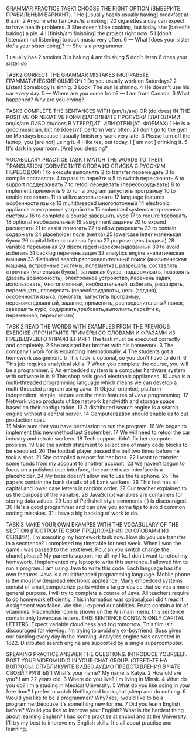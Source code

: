 GRAMMAR PRACTICE
TASK1
CHOOSE THE RIGHT OPTION (ВЫБЕРИТЕ ПРАВИЛЬНЫЙ ВАРИАНТ).
1 He [usually has/is usually having] breakfast at 6 a.m.
2 Anyone who [smokes/is smoking] 20 cigarettes a day can expect to have health problems.
3 She doesn't like cooking, but today she [bakes/is baking] a pie.
4 I [finish/am finishing] the project right now.
5 I [don't listen/am not listening] to rock music very often.
6  — What [does your sister do/is your sister doing]?
— She is a programmer.

1 usually has
2 smokes
3 is baking
4 am finishing
5 don't listen
6 does your sister do

TASK2
CORRECT THE GRAMMAR MISTAKES (ИСПРАВЬТЕ ГРАММАТИЧЕСКИЕ ОШИБКИ)
1 Do you usually work on Saturdays?
2 Listen! Somebody is sinnig.
3 Look! The sun is shining.
4 He doesn't use his car every day.
5 — Where are you come from?
— I am from Canada.
6 What happened? Why are you crying?

TASK3
COMPLETE THE SENTANCES WITH (am/is/are) OR (do,does) IN THE POSITIVE OR NEGATIVE FORM (ЗАПОЛНИТЕ ПРОПУСКИ ГЛАГОЛАМИ am/is/are ЛИБО do/does В УТВЕРДИТ. ИЛИ ОТРИЦАТ. ФОРМАХ)
1 He is a good musician, but he [doesn't] perform very often.
2 I don't go to the gym on Mondays because I usually finish my work very late.
3 Please turn off the laptop, you [are not] using it.
4 I like tea, but today, I [ am not ] drinking it.
5 It's dark in your room. [Are] you sleeping?


VOCABULARY PRACTICE
TASK 1
MATCH THE WORDS TO THEIR TRANSLATION (СОВМЕСТИТЕ СЛОВА ИЗ СПИСКА С РУССКИМ ПЕРЕВОДОМ)
1 to execute  выполнять
2 to transfer перемещать
3 to compile составлять
4 to pass to перейти к
5 to switch переключать
6 to support поддерживать
7 to retool переделать (переоборудывать)
8 to implement применить 
9 to run a program запустить программу
10 to enable позволять 
11 to utilize использовать 
12 language features особенности языка 
13 multithreaded многопоточный
14 electronic appliance электронное устройство
15 embedded systems встроенные системы
16 to complete a course завершить курс
17 to require требовать 
18 optional необязательный
19 assignment задание 
20 to expand расширять 
21 to assist помогать 
22 to allow разрешать 
23 to contain содержать 
24 placeholder поле (метка)
25 lowercase letter маленькая буква
26 capital letter заглавная буква
27 purpose цель (задача)
28 variable переменная 
29 discouraged нерекомендованный
30 to avoid избегать 
31 backlog перечень задач 
32 analytics engine аналитическая машина 
33 distibuted search распределительный поиск
(аналитическая машина, встроенные системы, поле(метка), разрешать, составлять, строчная (маленькая буква), заглавная буква, поддерживать, позволять (давать возможность),
электронное устройство, перечень задач, использовать, многопоточный, необязательный, избегать, расширять, перемещать, переделать (переоборудовать), цель (задача), 
особенности языка, помогать, запустить программу, нерекомендованный, задание, применить, распределительный поиск, завершить курс, содержать,требовать,выполнять,перейти к, 
переменная, переключать)


TASK 2
READ THE WORDS WITH EXAMPLES FROM THE PREVIOUS EXERCISE (ПРОЧИТАЙТЕ ПРИМЕРЫ СО СЛОВАМИ И ФРАЗАМИ ИЗ ПРЕДЫДУЩЕГО УПРАЖНЕНИЯ) 
1 The task must be executed correctly and completely. 
2 She assisted her brother with his homework. 
3 The company I work for is expanding internationally.
4 The students got a homework assignment.
5 This task is optional, so you don't have to do it. 
6 This job requires analytical skills.
7 When you complete the course, you will be a programmer. 
8 An embedded system is a computer hardware system with software in it.
9 This shop sells good electronic appliances. 
10 Java is a multi-threaded programming language which means we can develop a multi-threaded program using Java.
11 Object-oriented, platform-independent, simple, secure are the main features of Java programming. 
12 Network video products utilize network bandwidth and storage space based on their configuration. 
13  A distributed search engine is a search engine without a central server.
14 Computerization should enable us to cut production cost.  
15 Make sure that you have permission to run the program. 
16 We began to implement this new method last September.
17  We will need to retool the car industry and retrain workers. 
18 Tech support didn't fix her computer problem.
19 Use the switch statement to select one of many code blocks to be executed.
20 The football player passed the ball two times before he took a shot. 
21 She compiled a report for her boss. 
22  I want to transfer some funds from my account to another account.
23 We haven't begun to focus on a polished user interface, the current user interface is a placeholder.
24 My boss doesn't allow me to use the telephone.
25 The papers contain the bank details of all bank workers.
26 This test has all capital and lower case letters in random order.
27 Our teacher explained to us the purpose of the variable. 
28 JavaScript variables are containers for storing data values.
29 Use of Perl/shell style comments ( ) is discouraged.
30 He's a good programmer and can give you some tips to avoid common coding mistakes. 
31 I have a big backlog of work to do.

TASK 3
MAKE YOUR OWN EXAMPES WITH THE VOCABULARY OF THE SECTION (ПОСТРОЙТЕ СВОИ ПРЕДЛОЖЕНИЯ СО СЛОВАМИ ИЗ СЕКЦИИ). 
I'm executing my homework task now.
How do you use transfer in a secntence?
I completed my timetable for next week.
When i won the game,i was passed to the next level.
Pol,can you switch change the chanel,please?
My parrents support me all my life.
I don't want to retool my homework.
I implemented my laptop to write this sentence.
I allowed him to run a program.
I am using Java to write this code.
Each language has it's own features.
Java is a multithreaded programming language.
Mobile phone is the moust widespread electronic appleance.
Many embedded systems consist of small,computerizd parts within a larger device that serves a more general purpose.
I will try to complete a course of Java.
All teachers require to do homework efficiently.
This information was optional,so i did't read it.
Assignment was failed.
We shoul expend our abilities.
Fruits contain a lot of vitamines.
Placeholder icon is shown on the Wii main menu.
this sentence contain only lowercase letters.
THIS SENTENCE CONTAIN ONLY CAPITAL LETTERS.
Expect variable cloudiness and fog tomorrow.
This film is't discouraged for viewing.
I'm trying to avoid my ex-boyfriend.
Boss gives our backlog every day in the morning.
Analytics engine was envented in 1822.
Distibuted search engine are supported by a single supercomputer.


SPEAKING PRACTICE
ANSWER THE QUESTIONS. INTRODUCE YOURSELF. POST YOUR VIDEO/AUDIO IN YOUR CHAT GROUP. (ОТВЕТЬТЕ НА ВОПРОСЫ. ОПУБЛИКУЙТЕ ВИДЕО.АУДИО ПРЕДСТАВЛЕНИЯ В ЧАТЕ СВОЕЙ ГРУППЫ)
1 What's your name? My name is Katya.
2 How old are you? I am 22 years old.
3 Where do you live? I'm living in Minsk.
4 What do you do? I'm a studing in Medical University. 
5 What do you like doing in your free time? I prefer to watch Netflix,read books,eat ,sleep and do nothing.
6 Would you like to be a programmer? Why?Yes,i would like to be a programmer,becouse it's something new for me.
7 Did you learn English before? Would you like to improve your English? What is the hardest thing about learning English?
 I had some practise at shcool and at the University. I'll try my best to improve my English skills. It's all about practise and learning.  

